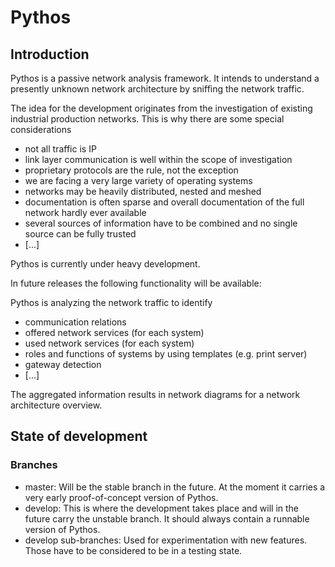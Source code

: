 # Pythos

## Introduction

Pythos is a passive network analysis framework. It intends to understand a presently unknown network architecture by sniffing the network traffic.

The idea for the development originates from the investigation of existing industrial production networks. This is why there are some special considerations
- not all traffic is IP
- link layer communication is well within the scope of investigation
- proprietary protocols are the rule, not the exception
- we are facing a very large variety of operating systems
- networks may be heavily distributed, nested and meshed
- documentation is often sparse and overall documentation of the full network hardly ever available
- several sources of information have to be combined and no single source can be fully trusted
- [...]

Pythos is currently under heavy development.

In future releases the following functionality will be available:

Pythos is analyzing the network traffic to identify
- communication relations
- offered network services (for each system)
- used network services (for each system)
- roles and functions of systems by using templates (e.g. print server)
- gateway detection
- [...]

The aggregated information results in network diagrams for a network architecture overview.

## State of development

### Branches

- master: Will be the stable branch in the future. At the moment it carries a very early proof-of-concept version of Pythos.
- develop: This is where the development takes place and will in the future carry the unstable branch. It should always contain a runnable version of Pythos.
- develop sub-branches: Used for experimentation with new features. Those have to be considered to be in a testing state.
